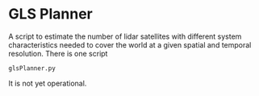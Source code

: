 # GLS Planner

A script to estimate the number of lidar satellites with different system characteristics needed to cover the world at a given spatial and temporal resolution. There is one script

    glsPlanner.py

It is not yet operational.

